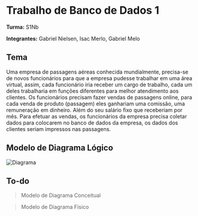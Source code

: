 # Trabalho de Banco de Dados 1

**Turma:** S1Nb

**Integrantes:** Gabriel Nielsen, Isac Merlo, Gabriel Melo

## Tema

Uma empresa de passagens aéreas conhecida mundialmente, precisa-se de novos funcionários para que a empresa pudesse trabalhar em uma área virtual, assim, cada funcionário iria receber um cargo de trabalho, cada um deles trabalharia em funções diferentes para melhor atendimento aos clientes. 
Os funcionários precisam fazer vendas de passagens online, para cada venda de produto (passagem) eles ganhariam uma comissão, uma remuneração em dinheiro. Além do seu salário fixo que receberiam por mês. 
Para efetuar as vendas, os funcionários da empresa precisa coletar dados para colocarem no banco de dados da empresa, os dados dos clientes seriam impressos nas passagens.


## Modelo de Diagrama Lógico
![Diagrama](https://github.com/merloisac/bd1/raw/atualizado/Diagrama.png)

## To-do
> Modelo de Diagrama Conceitual

> Modelo de Diagrama Físico

